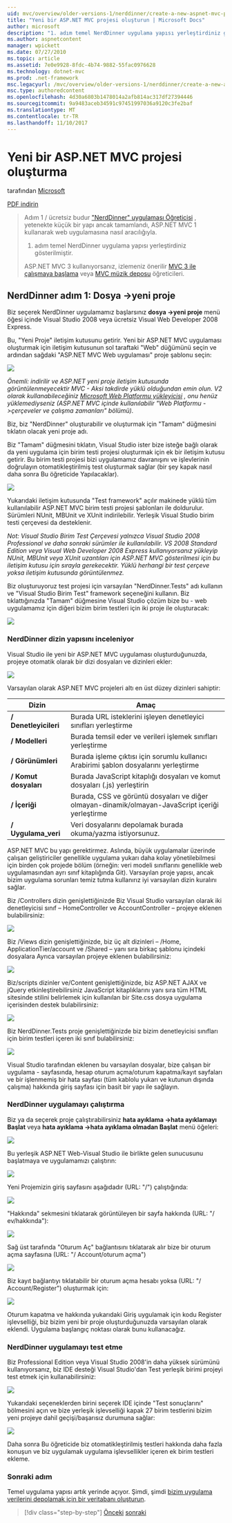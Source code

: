 ```yaml
---
uid: mvc/overview/older-versions-1/nerddinner/create-a-new-aspnet-mvc-project
title: "Yeni bir ASP.NET MVC projesi oluşturun | Microsoft Docs"
author: microsoft
description: "1. adım temel NerdDinner uygulama yapısı yerleştirdiniz gösterilmiştir."
ms.author: aspnetcontent
manager: wpickett
ms.date: 07/27/2010
ms.topic: article
ms.assetid: 7e0e9928-8fdc-4b74-9882-55fac0976628
ms.technology: dotnet-mvc
ms.prod: .net-framework
msc.legacyurl: /mvc/overview/older-versions-1/nerddinner/create-a-new-aspnet-mvc-project
msc.type: authoredcontent
ms.openlocfilehash: 4d30a6803b1478014a2afb814ac317df27394446
ms.sourcegitcommit: 9a9483aceb34591c97451997036a9120c3fe2baf
ms.translationtype: MT
ms.contentlocale: tr-TR
ms.lasthandoff: 11/10/2017
---
```

<a name="create-a-new-aspnet-mvc-project"></a>Yeni bir ASP.NET MVC projesi oluşturma
====================
tarafından [Microsoft](https://github.com/microsoft)

[PDF indirin](http://aspnetmvcbook.s3.amazonaws.com/aspnetmvc-nerdinner_v1.pdf)

> Adım 1 / ücretsiz budur ["NerdDinner" uygulaması Öğreticisi](introducing-the-nerddinner-tutorial.md) , yetenekte küçük bir yapı ancak tamamlandı, ASP.NET MVC 1 kullanarak web uygulamasına nasıl aracılığıyla.
> 
> 1. adım temel NerdDinner uygulama yapısı yerleştirdiniz gösterilmiştir.
> 
> ASP.NET MVC 3 kullanıyorsanız, izlemeniz önerilir [MVC 3 ile çalışmaya başlama](../../older-versions/getting-started-with-aspnet-mvc3/cs/intro-to-aspnet-mvc-3.md) veya [MVC müzik deposu](../../older-versions/mvc-music-store/mvc-music-store-part-1.md) öğreticileri.


## <a name="nerddinner-step-1-file-gtnew-project"></a>NerdDinner adım 1: Dosya -&gt;yeni proje

Biz seçerek NerdDinner uygulamamız başlarsınız **dosya -&gt;yeni proje** menü öğesi içinde Visual Studio 2008 veya ücretsiz Visual Web Developer 2008 Express.

Bu, "Yeni Proje" iletişim kutusunu getirir. Yeni bir ASP.NET MVC uygulaması oluşturmak için iletişim kutusunun sol taraftaki "Web" düğümünü seçin ve ardından sağdaki "ASP.NET MVC Web uygulaması" proje şablonu seçin:

![](create-a-new-aspnet-mvc-project/_static/image1.png)

*Önemli: indirilir ve ASP.NET yeni proje iletişim kutusunda görüntülenmeyecektir MVC - Aksi takdirde yüklü olduğundan emin olun. V2 olarak kullanabileceğiniz [Microsoft Web Platformu yükleyicisi](https://www.microsoft.com/web/downloads/platform.aspx) , onu henüz yüklemediyseniz (ASP.NET MVC içinde kullanılabilir "Web Platformu -&gt;çerçeveler ve çalışma zamanları" bölümü).*

Biz, biz "NerdDinner" oluşturabilir ve oluşturmak için "Tamam" düğmesini tıklatın olacak yeni proje adı.

Biz "Tamam" düğmesini tıklatın, Visual Studio ister bize isteğe bağlı olarak da yeni uygulama için birim testi projesi oluşturmak için ek bir iletişim kutusu getirir. Bu birim testi projesi bizi uygulamamız davranışını ve işlevlerinin doğrulayın otomatikleştirilmiş test oluşturmak sağlar (bir şey kapak nasıl daha sonra Bu öğreticide Yapılacaklar).

![](create-a-new-aspnet-mvc-project/_static/image2.png)

Yukarıdaki iletişim kutusunda "Test framework" açılır makinede yüklü tüm kullanılabilir ASP.NET MVC birim testi projesi şablonları ile doldurulur. Sürümleri NUnit, MBUnit ve XUnit indirilebilir. Yerleşik Visual Studio birim testi çerçevesi da desteklenir.

*Not: Visual Studio Birim Test Çerçevesi yalnızca Visual Studio 2008 Professional ve daha sonraki sürümler ile kullanılabilir. VS 2008 Standard Edition veya Visual Web Developer 2008 Express kullanıyorsanız yükleyip NUnit, MBUnit veya XUnit uzantıları için ASP.NET MVC gösterilmesi için bu iletişim kutusu için sırayla gerekecektir. Yüklü herhangi bir test çerçeve yoksa iletişim kutusunda görüntülenmez.*

Biz oluşturuyoruz test projesi için varsayılan "NerdDinner.Tests" adı kullanın ve "Visual Studio Birim Test" framework seçeneğini kullanın. Biz tıklattığınızda "Tamam" düğmesine Visual Studio çözüm bize bu - web uygulamamız için diğeri bizim birim testleri için iki proje ile oluşturacak:

![](create-a-new-aspnet-mvc-project/_static/image3.png)

### <a name="examining-the-nerddinner-directory-structure"></a>NerdDinner dizin yapısını inceleniyor

Visual Studio ile yeni bir ASP.NET MVC uygulaması oluşturduğunuzda, projeye otomatik olarak bir dizi dosyaları ve dizinleri ekler:

![](create-a-new-aspnet-mvc-project/_static/image4.png)

Varsayılan olarak ASP.NET MVC projeleri altı en üst düzey dizinleri sahiptir:

| **Dizin** | **Amaç** |
| --- | --- |
| **/ Denetleyicileri** | Burada URL isteklerini işleyen denetleyici sınıfları yerleştirme |
| **/ Modelleri** | Burada temsil eder ve verileri işlemek sınıfları yerleştirme |
| **/ Görünümleri** | Burada işleme çıktısı için sorumlu kullanıcı Arabirimi şablon dosyalarını yerleştirme |
| **/ Komut dosyaları** | Burada JavaScript kitaplığı dosyaları ve komut dosyaları (.js) yerleştirin |
| **/ İçeriği** | Burada, CSS ve görüntü dosyaları ve diğer olmayan-dinamik/olmayan-JavaScript içeriği yerleştirme |
| **/ Uygulama\_veri** | Veri dosyalarını depolamak burada okuma/yazma istiyorsunuz. |

ASP.NET MVC bu yapı gerektirmez. Aslında, büyük uygulamalar üzerinde çalışan geliştiriciler genellikle uygulama yukarı daha kolay yönetilebilmesi için birden çok projede bölüm (örneğin: veri modeli sınıflarını genellikle web uygulamasından ayrı sınıf kitaplığında Git). Varsayılan proje yapısı, ancak bizim uygulama sorunları temiz tutma kullanırız iyi varsayılan dizin kuralını sağlar.

Biz /Controllers dizin genişlettiğinizde Biz Visual Studio varsayılan olarak iki denetleyicisi sınıf – HomeController ve AccountController – projeye eklenen bulabilirsiniz:

![](create-a-new-aspnet-mvc-project/_static/image5.png)

Biz /Views dizin genişlettiğinizde, biz üç alt dizinleri – /Home, ApplicationTier/account ve /Shared – yanı sıra birkaç şablonu içindeki dosyalara Ayrıca varsayılan projeye eklenen bulabilirsiniz:

![](create-a-new-aspnet-mvc-project/_static/image6.png)

Biz/scripts dizinler ve/Content genişlettiğinizde, biz ASP.NET AJAX ve jQuery etkinleştirebilirsiniz JavaScript kitaplıklarını yanı sıra tüm HTML sitesinde stilini belirlemek için kullanılan bir Site.css dosya uygulama içerisinden destek bulabilirsiniz:

![](create-a-new-aspnet-mvc-project/_static/image7.png)

Biz NerdDinner.Tests proje genişlettiğinizde biz bizim denetleyicisi sınıfları için birim testleri içeren iki sınıf bulabilirsiniz:

![](create-a-new-aspnet-mvc-project/_static/image8.png)

Visual Studio tarafından eklenen bu varsayılan dosyalar, bize çalışan bir uygulama - sayfasında, hesap oturum açma/oturum kapatma/kayıt sayfaları ve bir işlenmemiş bir hata sayfası (tüm kablolu yukarı ve kutunun dışında çalışma) hakkında giriş sayfası için basit bir yapı ile sağlayın.

### <a name="running-the-nerddinner-application"></a>NerdDinner uygulamayı çalıştırma

Biz ya da seçerek proje çalıştırabilirsiniz **hata ayıklama -&gt;hata ayıklamayı Başlat** veya **hata ayıklama -&gt;hata ayıklama olmadan Başlat** menü öğeleri:

![](create-a-new-aspnet-mvc-project/_static/image9.png)

Bu yerleşik ASP.NET Web-Visual Studio ile birlikte gelen sunucusunu başlatmaya ve uygulamamızı çalıştırın:

![](create-a-new-aspnet-mvc-project/_static/image10.png)

Yeni Projemizin giriş sayfasını aşağıdadır (URL: "/") çalıştığında:

![](create-a-new-aspnet-mvc-project/_static/image11.png)

"Hakkında" sekmesini tıklatarak görüntüleyen bir sayfa hakkında (URL: "/ ev/hakkında"):

![](create-a-new-aspnet-mvc-project/_static/image12.png)

Sağ üst tarafında "Oturum Aç" bağlantısını tıklatarak alır bize bir oturum açma sayfasına (URL: "/ Account/oturum açma")

![](create-a-new-aspnet-mvc-project/_static/image13.png)

Biz kayıt bağlantıyı tıklatabilir bir oturum açma hesabı yoksa (URL: "/ Account/Register") oluşturmak için:

![](create-a-new-aspnet-mvc-project/_static/image14.png)

Oturum kapatma ve hakkında yukarıdaki Giriş uygulamak için kodu Register işlevselliği, biz bizim yeni bir proje oluşturduğunuzda varsayılan olarak eklendi. Uygulama başlangıç noktası olarak bunu kullanacağız.

### <a name="testing-the-nerddinner-application"></a>NerdDinner uygulamayı test etme

Biz Professional Edition veya Visual Studio 2008'in daha yüksek sürümünü kullanıyorsanız, biz IDE desteği Visual Studio'dan Test yerleşik birimi projeyi test etmek için kullanabilirsiniz:

![](create-a-new-aspnet-mvc-project/_static/image15.png)

Yukarıdaki seçeneklerden birini seçerek IDE içinde "Test sonuçlarını" bölmesini açın ve bize yerleşik işlevselliği kapak 27 birim testlerini bizim yeni projeye dahil geçişi/başarısız durumuna sağlar:

![](create-a-new-aspnet-mvc-project/_static/image16.png)

Daha sonra Bu öğreticide biz otomatikleştirilmiş testleri hakkında daha fazla konuşun ve biz uygulamak uygulama işlevsellikler içeren ek birim testleri ekleme.

### <a name="next-step"></a>Sonraki adım

Temel uygulama yapısı artık yerinde açıyor. Şimdi, şimdi [bizim uygulama verilerini depolamak için bir veritabanı oluşturun](create-a-database.md).

>[!div class="step-by-step"]
[Önceki](introducing-the-nerddinner-tutorial.md)
[sonraki](create-a-database.md)

